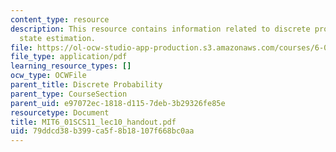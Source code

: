 ```yaml
---
content_type: resource
description: This resource contains information related to discrete probability and
  state estimation.
file: https://ol-ocw-studio-app-production.s3.amazonaws.com/courses/6-01sc-introduction-to-electrical-engineering-and-computer-science-i-spring-2011/79ddcd38b399ca5f8b18107f668bc0aa_MIT6_01SCS11_lec10_handout.pdf
file_type: application/pdf
learning_resource_types: []
ocw_type: OCWFile
parent_title: Discrete Probability
parent_type: CourseSection
parent_uid: e97072ec-1818-d115-7deb-3b29326fe85e
resourcetype: Document
title: MIT6_01SCS11_lec10_handout.pdf
uid: 79ddcd38-b399-ca5f-8b18-107f668bc0aa
---
```

